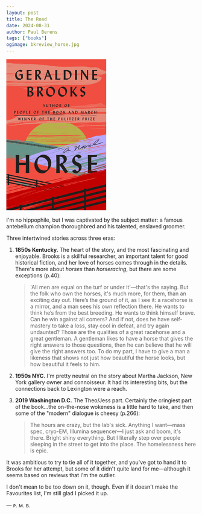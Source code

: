 ```yaml
---
layout: post
title: The Road
date: 2024-08-31
author: Paul Berens
tags: ["books"]
ogimage: bkreview_horse.jpg
---
```

![Horse by Geraldine Brooks](/assets/og/bkreview_horse.jpg)

I'm no hippophile, but I was captivated by the subject matter: a famous antebellum champion thoroughbred and his talented, enslaved groomer.

Three intertwined stories across three eras:
1. **1850s Kentucky.**  The heart of the story, and the most fascinating and enjoyable. Brooks is a skillful researcher, an important talent for good historical fiction, and her love of horses comes through in the details. There's more about *horses* than *horseracing*, but there are some exceptions (p.40):

	> 'All men are equal on the turf or under it'—that's the saying. But the folk who own the horses, it's much more, for them, than an exciting day out. Here’s the ground of it, as I see it: a racehorse is a mirror, and a man sees his own reflection there. He wants to think he’s from the best breeding. He wants to think himself brave. Can he win against all comers? And if not, does he have self-mastery to take a loss, stay cool in defeat, and try again undaunted? Those are the qualities of a great racehorse and a great gentleman. A gentleman likes to have a horse that gives the right answers to those questions, then he can believe that he will give the right answers too. To do my part, I have to give a man a likeness that shows not just how beautiful the horse looks, but how beautiful it feels to him.

2. **1950s NYC.** I'm pretty neutral on the story about Martha Jackson, New York gallery owner and connoisseur. It had its interesting bits, but the connections back to Lexington were a reach.

3. **2019 Washington D.C.** The Theo/Jess part. Certainly the cringiest part of the book...the on-the-nose wokeness is a little hard to take, and then some of the "modern" dialogue is cheesy (p.266):

	> The hours are crazy, but the lab's sick. Anything I want—mass spec, cryo-EM, Illumina sequencer—I just ask and boom, it's there. Bright shiny everything. But I literally step over people sleeping in the street to get into the place. The homelessness here is epic.

It was ambitious to try to tie all of it together, and you've got to hand it to Brooks for her attempt, but some of it didn't quite land for me—although it seems based on reviews that I'm the outlier.

I don't mean to be too down on it, though. Even if it doesn't make the Favourites list, I'm still glad I picked it up.

— ᴘ. ᴍ. ʙ.